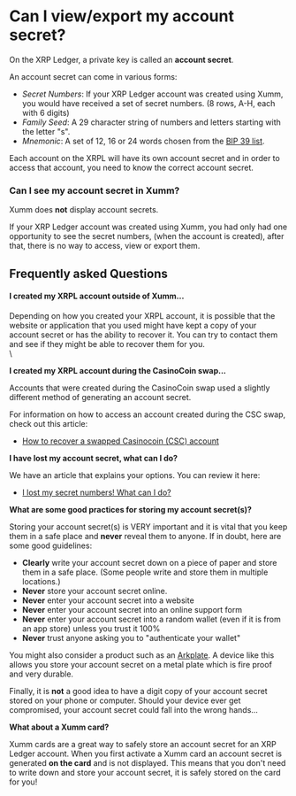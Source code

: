 # Can I view/export my account secret?

On the XRP Ledger, a private key is called an **account secret**.

An account secret can come in various forms:

* _Secret Numbers_: If your XRP Ledger account was created using Xumm, you would have received a set of secret numbers. (8 rows, A-H, each with 6 digits)
* _Family Seed_: A 29 character string of numbers and letters starting with the letter "s".
* _Mnemonic_: A set of 12, 16 or 24 words chosen from the [BIP 39 list](https://github.com/bitcoin/bips/blob/master/bip-0039/english.txt).

Each account on the XRPL will have its own account secret and in order to access that account, you need to know the correct account secret.

### **Can I see my account secret in Xumm?**

Xumm does **not** display account secrets.

If your XRP Ledger account was created using Xumm, you had only had one opportunity to see the secret numbers, (when the account is created), after that, there is no way to access, view or export them.

## Frequently asked Questions

#### **I created my XRPL account outside of Xumm...**

Depending on how you created your XRPL account, it is possible that the website or application that you used might have kept a copy of your account secret or has the ability to recover it. You can try to contact them and see if they might be able to recover them for you.\
\


**I created my XRPL account during the CasinoCoin swap...**

Accounts that were created during the CasinoCoin swap used a slightly different method of generating an account secret.

For information on how to access an account created during the CSC swap, check out this article:

* [How to recover a swapped Casinocoin (CSC) account](https://support.xumm.app/hc/en-us/articles/360021843879)

**I have lost my account secret, what can I do?**

We have an article that explains your options. You can review it here:

* [I lost my secret numbers! What can I do?](https://support.xumm.app/hc/en-us/articles/360018166319)

**What are some good practices for storing my account secret(s)?**

Storing your account secret(s) is VERY important and it is vital that you keep them in a safe place and **never** reveal them to anyone. If in doubt, here are some good guidelines:

* **Clearly** write your account secret down on a piece of paper and store them in a safe place. (Some people write and store them in multiple locations.)
* **Never** store your account secret online.&#x20;
* **Never** enter your account secret into a website
* **Never** enter your account secret into an online support form
* **Never** enter your account secret into a random wallet (even if it is from an app store) unless you trust it 100%
* **Never** trust anyone asking you to "authenticate your wallet"

You might also consider a product such as an [Arkplate](https://www.arkplate.com/product/xumm/5?cs=true\&cst=custom). A device like this allows you store your account secret on a metal plate which is fire proof and very durable.

Finally, it is **not** a good idea to have a digit copy of your account secret stored on your phone or computer. Should your device ever get compromised, your account secret could fall into the wrong hands...

&#x20;

**What about a Xumm card?**

Xumm cards are a great way to safely store an account secret for an XRP Ledger account. When you first activate a Xumm card an account secret is generated **on the card** and is not displayed. This means that you don't need to write down and store your account secret, it is safely stored on the card for you!
